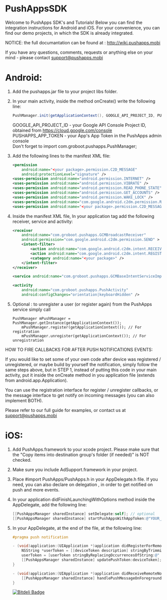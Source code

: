 PushAppsSDK
===========

Welcome to PushApps SDK's and Tutorials!
Below you can find the integration instructions for Android and iOS.
For your convenience, you can find our demo projects, in which the SDK is already integrated.

NOTICE: the full documantation can be found at : http://wiki.pushapps.mobi 

If you have any questions, comments, requests or anything else on your mind - please contact [support@pushapps.mobi](mailto:support@pushapps.mobi)

Android:
========

1. Add the pushapps.jar file to your project libs folder.
2. In your main activity, inside the method onCreate() write the following line:
    
    ```java
    PushManager.init(getApplicationContext(), GOOGLE_API_PROJECT_ID, PUSHAPPS_APP_TOKEN);
    ```
    GOOGLE_API_PROJECT_ID - your Google API Console Project ID, obtained from https://cloud.google.com/console<br/>
    PUSHAPPS_APP_TOKEN    - your App's App Token in the PushApps admin console<br/>
    Don't forget to import com.groboot.pushapps.PushManager;<br/>
    
3. Add the following lines to the manifest XML file:
    
    ```xml
    <permission
        android:name="<your package>.permission.C2D_MESSAGE"
        android:protectionLevel="signature" />
    <uses-permission android:name="android.permission.INTERNET" />
    <uses-permission android:name="android.permission.VIBRATE" />
    <uses-permission android:name="android.permission.READ_PHONE_STATE" />
    <uses-permission android:name="android.permission.GET_ACCOUNTS" />
    <uses-permission android:name="android.permission.WAKE_LOCK" />
    <uses-permission android:name="com.google.android.c2dm.permission.RECEIVE" />
    <uses-permission android:name="<your package>.permission.C2D_MESSAGE" />
    ``` 


4. Inside the manifest XML file, In your application tag add the following receiver, service and activity:

    ```xml
    <receiver
        android:name="com.groboot.pushapps.GCMBroadcastReceiver"
        android:permission="com.google.android.c2dm.permission.SEND" >
        <intent-filter>
            <action android:name="com.google.android.c2dm.intent.RECEIVE" />
            <action android:name="com.google.android.c2dm.intent.REGISTRATION" />
            <category android:name="<your package>" />
        </intent-filter>
    </receiver>
    
    <service android:name="com.groboot.pushapps.GCMBaseIntentServiceImpl" />
    
    <activity
        android:name="com.groboot.pushapps.PushActivity"
        android:configChanges="orientation|keyboardHidden" />

    ``` 

4. Optional : to unregister a user (or register again) from the PushApps service simply call
	```
	PushManager mPushManager = PushManager.getInstance(getApplicationContext());
		mPushManager.register(getApplicationContext()); // For registration
		mPushManager.unregister(getApplicationContext()); // For unregistration
	```

HOW TO FIRE CALLBACKS FOR AFTER PUSH NOTIFICATIONS EVENTS:

If you would like to set some of your own code after device was registered / unregistered, or maybe build by yourself the notification, simply follow the same steps above, but in STEP 1, instead of putting this code in your main activity, put it inside the onCreate method in you application file (extends from android.app.Application).

You can use the registration interface for register / unregister callbacks, or the message interface to get notify on incoming messages (you can also implement BOTH).

Please refer to our full guide for examples, or contact us at support@pushapps.mobi


iOS:
====

1. Add PushApps.framework to your xcode project. Please make sure that the "Copy items into destination group's folder (if needed)" is NOT checked.

2. Make sure you include AdSupport.framework in your project.

3. Place #import PushApps/PushApps.h in your AppDelegate.h file. If you need, you can also declare on delegation <PushAppsDelegate>, in order to get notified on push and more events.

4. In your application didFinishLaunchingWithOptions method inside the AppDelegate, add the following line:

    ```objective-c
    [[PushAppsManager sharedInstance] setDelegate:self]; // optional
    [[PushAppsManager sharedInstance] startPushAppsWithAppToken:@"YOUR_APP_TOKEN" withLaunchOptions:launchOptions];
    ``` 
    
5. In your AppDelegate, at the end of the file, at the following line:
    
    ```objective-c
    #pragma push notification

    - (void)application:(UIApplication *)application didRegisterForRemoteNotificationsWithDeviceToken:(NSData *)deviceToken {
        NSString *userToken = [[deviceToken description] stringByTrimmingCharactersInSet:[NSCharacterSet characterSetWithCharactersInString:@"<>"]];
        userToken = [userToken stringByReplacingOccurrencesOfString:@" " withString:@""];
        [[PushAppsManager sharedInstance] updatePushToken:deviceToken];
    }
    
    - (void)application:(UIApplication *)application didReceiveRemoteNotification:(NSDictionary *)userInfo {
        [[PushAppsManager sharedInstance] handlePushMessageOnForeground:userInfo];
    }
    ```
    
    
    
    
    [![Bitdeli Badge](https://d2weczhvl823v0.cloudfront.net/PushAppsService/pushappssdk/trend.png)](https://bitdeli.com/free "Bitdeli Badge")
